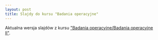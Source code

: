 ```yaml
---
layout: post
title: Slajdy do kursu "Badania operacyjne"
---
```


Aktualna wersja slajdów z kursu ["Badania operacyjne/Badania operacyjne II"](/https://www.dropbox.com/scl/fi/j0fdospy0gj0z8g35yng6/w1-2.pdf?rlkey=vmsb7e5ou0x7o8293nmj0jjeo&dl=0/).

